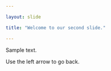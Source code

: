 ```yaml
---

layout: slide

title: "Welcome to our second slide."

---
```


  Sample text.
  
Use the left arrow to go back.
